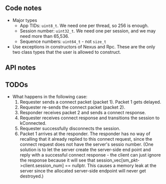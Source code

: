 ## Code notes
  * Major types
    * App TIDs: `uint8_t`. We need one per thread, so 256 is enough.
    * Session number: `uint32_t`. We need one per session, and we may need
      more than 65,536.
    * Sequence numbers: `uint64_t` - not `size_t`
  * Use exceptions in constructors of Nexus and Rpc. These are the only two
    class types that the user is allowed to construct.

## API notes

## TODOs
 * What happens in the following case:
   1. Requester sends a connect packet (packet 1). Packet 1 gets delayed.
   2. Requester re-sends the connect packet (packet 2).
   3. Responder receives packet 2 and sends a connect response.
   4. Requester receives connect response and transitions the session to
      kConnected.
   5. Requester successfully disconnects the session.
   6. Packet 1 arrives at the responder. The responder has no way of recalling
      that it already replied to this connect request, since the connect request
      does not have the server's sessio number. (One solution is to let the
      server create the server-side end point and reply with a successful connect
      response - the client can just ignore the response because it will see
      that session_vec[sm_pkt->client.session_num] == nullptr. This causes a
      memory leak at the server since the allocated server-side endpoint will
      never get destroyed.)
